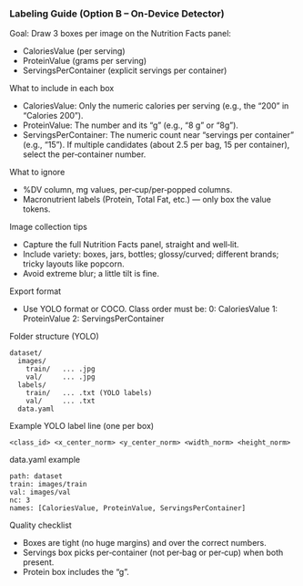 ### Labeling Guide (Option B – On‑Device Detector)

Goal: Draw 3 boxes per image on the Nutrition Facts panel:
- CaloriesValue (per serving)
- ProteinValue (grams per serving)
- ServingsPerContainer (explicit servings per container)

What to include in each box
- CaloriesValue: Only the numeric calories per serving (e.g., the “200” in “Calories 200”).
- ProteinValue: The number and its “g” (e.g., “8 g” or “8g”).
- ServingsPerContainer: The numeric count near “servings per container” (e.g., “15”). If multiple candidates (about 2.5 per bag, 15 per container), select the per‑container number.

What to ignore
- %DV column, mg values, per‑cup/per‑popped columns.
- Macronutrient labels (Protein, Total Fat, etc.) — only box the value tokens.

Image collection tips
- Capture the full Nutrition Facts panel, straight and well‑lit.
- Include variety: boxes, jars, bottles; glossy/curved; different brands; tricky layouts like popcorn.
- Avoid extreme blur; a little tilt is fine.

Export format
- Use YOLO format or COCO. Class order must be:
  0: CaloriesValue
  1: ProteinValue
  2: ServingsPerContainer

Folder structure (YOLO)
```
dataset/
  images/
    train/   ... .jpg
    val/     ... .jpg
  labels/
    train/   ... .txt (YOLO labels)
    val/     ... .txt
  data.yaml
```

Example YOLO label line (one per box)
```
<class_id> <x_center_norm> <y_center_norm> <width_norm> <height_norm>
```

data.yaml example
```
path: dataset
train: images/train
val: images/val
nc: 3
names: [CaloriesValue, ProteinValue, ServingsPerContainer]
```

Quality checklist
- Boxes are tight (no huge margins) and over the correct numbers.
- Servings box picks per‑container (not per‑bag or per‑cup) when both present.
- Protein box includes the “g”.


